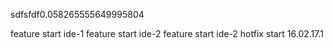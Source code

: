 sdfsfdf0.058265555649995804

feature start ide-1
feature start ide-2
feature start ide-2
hotfix start 16.02.17.1